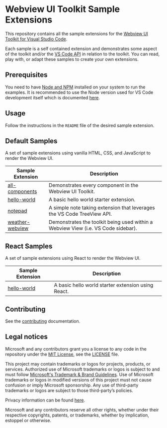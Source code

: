 # Webview UI Toolkit Sample Extensions

This repository contains all the sample extensions for the [Webview UI Toolkit for Visual Studio Code](https://github.com/microsoft/vscode-webview-toolkit).

Each sample is a self contained extension and demonstrates some aspect of the toolkit and/or the [VS Code API](https://code.visualstudio.com/api/references/vscode-api) in relation to the toolkit. You can read, play with, or adapt these samples to create your own extensions.

## Prerequisites

You need to have [Node and NPM](https://nodejs.org/en/) installed on your system to run the examples. It is recommended to use the Node version used for VS Code development itself which is documented [here](https://github.com/Microsoft/vscode/wiki/How-to-Contribute#prerequisites).

## Usage

Follow the instructions in the `README` file of the desired sample extension.

## Default Samples

A set of sample extensions using vanilla HTML, CSS, and JavaScript to render the Webview UI.

| Sample Extension                             | Description                                                                       |
| -------------------------------------------- | --------------------------------------------------------------------------------- |
| [all-components](./default/all-components)   | Demonstrates every component in the Webview UI Toolkit.                           |
| [hello-world](./default/hello-world)         | A basic hello world starter extension.                                            |
| [notepad](./default/notepad)                 | A simple note taking extension that leverages the VS Code TreeView API.           |
| [weather-webview](./default/weather-webview) | Demonstrates the toolkit being used within a Webview View (i.e. VS Code sidebar). |

## React Samples

A set of sample extensions using React to render the Webview UI.

| Sample Extension                           | Description                                        |
| ------------------------------------------ | -------------------------------------------------- |
| [hello-world](./react/hello-world)         | A basic hello world starter extension using React. |

## Contributing

See the [contributing](./CONTRIBUTING.md) documentation.

## Legal notices

Microsoft and any contributors grant you a license to any code in the repository under the [MIT License](https://opensource.org/licenses/MIT), see the [LICENSE](LICENSE) file.

This project may contain trademarks or logos for projects, products, or services. Authorized use of Microsoft trademarks or logos is subject to and must follow [Microsoft's Trademark & Brand Guidelines](https://www.microsoft.com/en-us/legal/intellectualproperty/trademarks). Use of Microsoft trademarks or logos in modified versions of this project must not cause confusion or imply Microsoft sponsorship. Any use of third-party trademarks or logos are subject to those third-party’s policies.

Privacy information can be found [here](https://privacy.microsoft.com/en-us/).

Microsoft and any contributors reserve all other rights, whether under their respective copyrights, patents, or trademarks, whether by implication, estoppel or otherwise.
